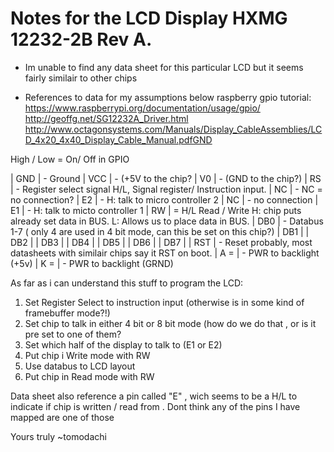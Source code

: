 # Notes for the LCD Display HXMG 12232-2B Rev A.

 * Im unable to find any data sheet for this particular LCD
but it seems fairly similair to other chips


* References to data for my assumptions below
raspberry gpio tutorial:   https://www.raspberrypi.org/documentation/usage/gpio/
http://geoffg.net/SG12232A_Driver.html
http://www.octagonsystems.com/Manuals/Display_CableAssemblies/LCD_4x20_4x40_Display_Cable_Manual.pdfGND


High / Low  = On/ Off in GPIO

| GND | - Ground
| VCC | - (+5V to the chip?
| V0  | - (GND to the chip?)
| RS  | - Register select signal H/L, Signal register/ Instruction input.
| NC  | - NC = no connection?
| E2  | - H: talk to micro controller 2
| NC  | - no connection
| E1  | - H: talk to micto controller 1
| RW  |  = H/L Read / Write H: chip puts already set  data in BUS. L: Allows us to place data in BUS.
| DB0 | - Databus 1-7 ( only 4 are used in 4 bit mode, can this be set on this chip?)
| DB1 |
| DB2 |
| DB3 |
| DB4 |
| DB5 |
| DB6 |
| DB7 |
| RST | - Reset probably, most datasheets with similair chips say it RST on boot.
| A = | - PWR to backlight (+5v)
| K = | - PWR to backlight (GRND)


As far as i can understand this stuff to program the LCD:

1) Set Register Select to instruction input  (otherwise is in some kind of framebuffer mode?!)
2) Set chip to talk in either 4 bit or 8 bit mode (how do we do that , or is it pre set to one of them?
3) Set which half of the display to talk to (E1 or E2)
3) Put  chip i Write mode with RW
4) Use databus to LCD layout
5) Put chip in Read mode with RW

Data sheet also reference a pin called "E"  , wich seems to be a H/L to indicate if chip is written / read from . Dont think any of the pins I have mapped are one of those


Yours truly
~tomodachi


